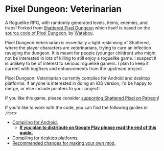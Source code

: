# Pixel Dungeon: Veterinarian

A Roguelike RPG, with randomly generated levels, items, enemies, and traps! Forked from [Shattered Pixel Dungeon](https://github.com/00-Evan/shattered-pixel-dungeon) which itself is based on the [source code of Pixel Dungeon](https://github.com/00-Evan/pixel-dungeon-gradle), by [Watabou](https://www.watabou.ru).

Pixel Dungeon Veterinarian is essentially a light reskinning of Shattered, where the player characters are veterinarians, trying to cure an infection ravaging the dungeon. It is meant for people (younger children) who might not be interested in lots of killing to still enjoy a roguelike game. I suspect it is unlikely to be of interest to serious roguelike gamers. I plan to keep it current with bugfixes and enhancements from the upstream project.

Pixel Dungeon: Veterinarian currently compiles for Android and desktop platforms. If anyone is interested in doing an iOS version, I'd be happy to merge, or else include pointers to your project!

If you like this game, please consider [supporting Shattered Pixel on Patreon](https://www.patreon.com/ShatteredPixel)!

If you'd like to work with the code, you can find the following guides in `/docs`:
- [Compiling for Android.](docs/getting-started-android.md)
    - **[If you plan to distribute on Google Play please read the end of this guide.](docs/getting-started-android.md#distributing-your-apk)**
- [Compiling for desktop platforms.](docs/getting-started-desktop.md)
- [Recommended changes for making your own mod.](docs/recommended-changes.md)

